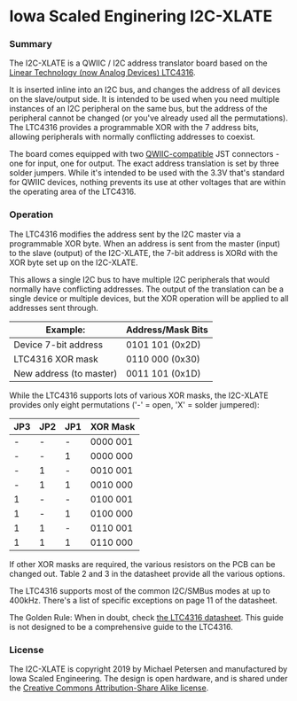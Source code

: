 # Iowa Scaled Enginering I2C-XLATE

### Summary

The I2C-XLATE is a QWIIC / I2C address translator board based on the [Linear
Technology (now Analog Devices)
LTC4316](https://www.analog.com/en/products/ltc4316.html).

It is inserted inline into an I2C bus, and changes the address of all devices on the
slave/output side.  It is intended to be used when you need multiple instances 
of an I2C peripheral on the same bus, but the address of the peripheral cannot 
be changed (or you've already used all the permutations).  The LTC4316 provides a programmable XOR with
the 7 address bits, allowing peripherals with normally conflicting addresses
to coexist.

The board comes equipped with two [QWIIC-compatible](https://www.sparkfun.com/qwiic) JST connectors - one
for input, one for output.  The exact address translation is set by three
solder jumpers.  While it's intended to be used with the 3.3V that's
standard for QWIIC devices, nothing prevents its use at other voltages that
are within the operating area of the LTC4316.

### Operation

The LTC4316 modifies the address sent by the I2C master via a programmable
XOR byte.  When an address is sent from the master (input) to the slave (output)
of the I2C-XLATE, the 7-bit address is XORd with the XOR byte set up on the
I2C-XLATE.

This allows a single I2C bus to have multiple I2C peripherals that
would normally have conflicting addresses. The output of the translation 
can be a single device or multiple devices, but the XOR operation will be 
applied to all addresses sent through.


|Example:                 | Address/Mask Bits |
|-------------------------|-------------------|
|Device 7-bit address     |  0101 101 (0x2D)  |
|LTC4316 XOR mask         |  0110 000 (0x30)  |
|New address (to master)  |  0011 101 (0x1D)  |

While the LTC4316 supports lots of various XOR masks, the I2C-XLATE provides
only eight permutations ('-' = open, 'X' = solder jumpered):

| JP3 | JP2 | JP1 | XOR Mask |
|-----|-----|-----|----------|
|  -  |  -  |  -  | 0000 001 |
|  -  |  -  |  1  | 0000 000 |
|  -  |  1  |  -  | 0010 001 |
|  -  |  1  |  1  | 0010 000 |
|  1  |  -  |  -  | 0100 001 |
|  1  |  -  |  1  | 0100 000 |
|  1  |  1  |  -  | 0110 001 |
|  1  |  1  |  1  | 0110 000 |
 
If other XOR masks are required, the various resistors on the PCB can be
changed out.  Table 2 and 3 in the datasheet provide all the various
options.

The LTC4316 supports most of the common I2C/SMBus modes at up to 400kHz. 
There's a list of specific exceptions on page 11 of the datasheet.

The Golden Rule:  When in doubt, check [the LTC4316
datasheet](https://www.analog.com/en/products/ltc4316.html).  This guide is not
designed to be a comprehensive guide to the LTC4316.  



### License

The I2C-XLATE is copyright 2019 by Michael Petersen and manufactured by Iowa
Scaled Engineering.  The design is open hardware, and is shared under the
[Creative Commons Attribution-Share Alike
license](https://creativecommons.org/licenses/by-sa/4.0/legalcode).
